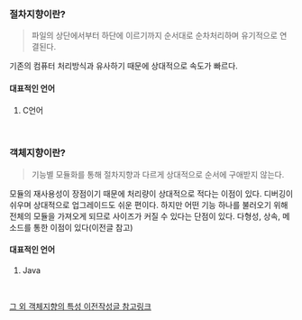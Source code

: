 ### 절차지향이란?

> 파일의 상단에서부터 하단에 이르기까지 순서대로 순차처리하며 유기적으로 연결된다. 

기존의 컴퓨터 처리방식과 유사하기 때문에 상대적으로 속도가 빠르다.


#### 대표적인 언어

1) C언어


<br />

### 객체지향이란?

> 기능별 모듈화를 통해 절차지향과 다르게 상대적으로 순서에 구애받지 않는다. 

모듈의 재사용성이 장점이기 때문에 처리량이 상대적으로 적다는 이점이 있다. 디버깅이 쉬우며 상대적으로 업그레이드도 쉬운 편이다. 하지만 어떤 기능 하나를 불러오기 위해 전체의 모듈을 가져오게 되므로 사이즈가 커질 수 있다는 단점이 있다. 다형성, 상속, 메소드를 통한 이점이 있다(이전글 참고)


#### 대표적인 언어

1) Java


<br />

[그 외 객체지향의 특성 이전작성글 참고링크](https://velog.io/@finelinefe/CS-OOP-Abstraction)
